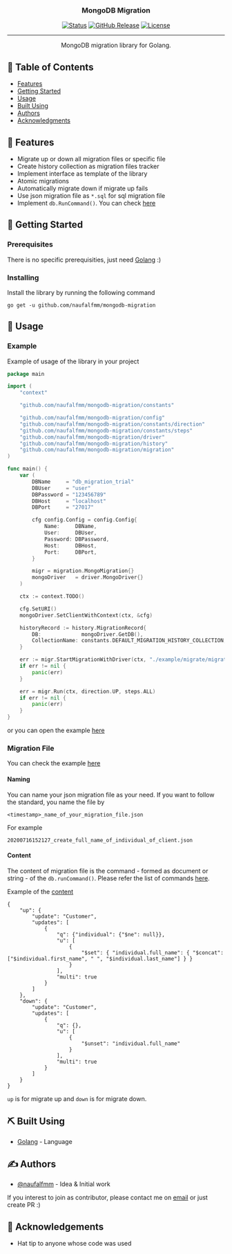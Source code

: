 <h3 align="center">MongoDB Migration</h3>

<div align="center">

[![Status](https://img.shields.io/badge/status-active-success.svg)]()
[![GitHub Release](https://img.shields.io/github/release/naufalfmm/mongodb-migration.svg)](https://github.com/naufalfmm/mongodb-migration/releases)
[![License](https://img.shields.io/badge/license-Apache-blue.svg)](/LICENSE)

</div>

---

<p align="center"> MongoDB migration library for Golang.
    <br> 
</p>

## 📝 Table of Contents

- [Features](#features)
- [Getting Started](#getting_started)
- [Usage](#usage)
- [Built Using](#built_using)
- [Authors](#authors)
- [Acknowledgments](#acknowledgement)

## 🧐 Features <a name = "features"></a>

- Migrate up or down all migration files or specific file
- Create history collection as migration files tracker
- Implement interface as template of the library
- Atomic migrations
- Automatically migrate down if migrate up fails
- Use json migration file as `*.sql` for sql migration file
- Implement `db.RunCommand()`. You can check [here](https://docs.mongodb.com/manual/reference/method/db.runCommand/)

## 🏁 Getting Started <a name = "getting_started"></a>

### Prerequisites

There is no specific prerequisities, just need [Golang](http://www.golang.org) :)

### Installing

Install the library by running the following command

```
go get -u github.com/naufalfmm/mongodb-migration
```

## 🎈 Usage <a name="usage"></a>

### Example

Example of usage of the library in your project

```go
package main

import (
	"context"

	"github.com/naufalfmm/mongodb-migration/constants"

	"github.com/naufalfmm/mongodb-migration/config"
	"github.com/naufalfmm/mongodb-migration/constants/direction"
	"github.com/naufalfmm/mongodb-migration/constants/steps"
	"github.com/naufalfmm/mongodb-migration/driver"
	"github.com/naufalfmm/mongodb-migration/history"
	"github.com/naufalfmm/mongodb-migration/migration"
)

func main() {
	var (
		DBName     = "db_migration_trial"
		DBUser     = "user"
		DBPassword = "123456789"
		DBHost     = "localhost"
		DBPort     = "27017"

		cfg config.Config = config.Config{
			Name:     DBName,
			User:     DBUser,
			Password: DBPassword,
			Host:     DBHost,
			Port:     DBPort,
		}

		migr = migration.MongoMigration{}
		mongoDriver   = driver.MongoDriver{}
	)

	ctx := context.TODO()

	cfg.SetURI()
	mongoDriver.SetClientWithContext(ctx, &cfg)

	historyRecord := history.MigrationRecord{
		DB:             mongoDriver.GetDB(),
		CollectionName: constants.DEFAULT_MIGRATION_HISTORY_COLLECTION,
	}

	err := migr.StartMigrationWithDriver(ctx, "./example/migrate/migrations/", &mongoDriver, &historyRecord)
	if err != nil {
		panic(err)
	}

	err = migr.Run(ctx, direction.UP, steps.ALL)
	if err != nil {
		panic(err)
	}
}

```

or you can open the example [here](/example/migrate/migrate.go)

### Migration File

You can check the example [here](/example/migrate/migrations)

#### Naming

You can name your json migration file as your need. If you want to follow the standard, you name the file by

```
<timestamp>_name_of_your_migration_file.json
```

For example

```
20200716152127_create_full_name_of_individual_of_client.json
```

#### Content

The content of migration file is the command - formed as document or string - of the `db.runCommand()`. Please refer the list of commands [here](https://docs.mongodb.com/manual/reference/command/). 

Example of the [content](/example/migrate/migrations/20200716152127_create_full_name_of_individual_of_client.json)

```
{
    "up": {
        "update": "Customer",
        "updates": [
            {
                "q": {"individual": {"$ne": null}},
                "u": [
                    {
                        "$set": { "individual.full_name": { "$concat": ["$individual.first_name", " ", "$individual.last_name"] } }
                    }
                ],
                "multi": true
            }
        ]
    },
    "down": {
        "update": "Customer",
        "updates": [
            {
                "q": {},
                "u": [
                    {
                        "$unset": "individual.full_name"
                    }
                ],
                "multi": true
            }
        ]
    }
}
```
`up` is for migrate up and `down` is for migrate down.

## ⛏️ Built Using <a name = "built_using"></a>

- [Golang](https://www.golang.org/) - Language

## ✍️ Authors <a name = "authors"></a>

- [@naufalfmm](https://github.com/naufalfmm) - Idea & Initial work

If you interest to join as contributor, please contact me on [email](muhammadnaufalfm@gmail.com) or just create PR :)

## 🎉 Acknowledgements <a name = "acknowledgement"></a>

- Hat tip to anyone whose code was used
